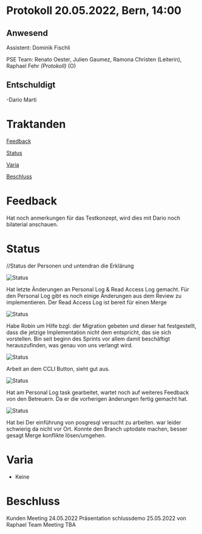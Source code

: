 # Protokoll 20.05.2022, Bern, 14:00 
## Anwesend 
Assistent: Dominik Fischli

PSE Team: Renato Oester, Julien Gaumez, Ramona Christen (Leiterin), Raphael Fehr _(Protokoll)_ (O)
## Entschuldigt
-Dario Marti

# Traktanden

[Feedback](#feedback-assistent) 

[Status](#status)

[Varia](#varia)

[Beschluss](#beschluss)

# Feedback

Hat noch anmerkungen für das Testkonzept, wird dies mit Dario noch bilaterial anschauen. 

# Status
//Status der Personen und untendran die Erklärung 

![Status](https://img.shields.io/badge/Ramona_Christen-green-green)

Hat letzte Änderungen an Personal Log & Read Access Log gemacht. Für den Personal Log gibt es noch einige Änderungen aus dem Review zu implementieren. Der Read Access Log ist bereit für einen Merge



![Status](https://img.shields.io/badge/Dario_Marti-orange-orange)

Habe Robin um Hilfe bzgl. der Migration gebeten und dieser hat festgestellt, dass die jetzige Implementation nicht dem entspricht, das sie sich vorstellen. Bin seit beginn des Sprints vor allem damit beschäftigt herauszufinden, was genau von uns verlangt wird.


![Status](https://img.shields.io/badge/Renat_Oester-green-green)

Arbeit an dem CCLI Button, sieht gut aus. 


![Status](https://img.shields.io/badge/Julien_Gaumez-green-green)

Hat am Personal Log task gearbeitet, wartet noch auf weiteres Feedback von den Betreuern. Da er die vorherigen änderungen fertig gemacht hat. 

![Status](https://img.shields.io/badge/Raphael_Fehr-green-green)

Hat bei Der einführung von posgresql versucht zu arbeiten. war leider schwierig da nicht vor Ort. Konnte den Branch uptodate machen, besser gesagt Merge konflikte lösen/umgehen. 




# Varia 
- Keine


# Beschluss 
Kunden Meeting 24.05.2022
Präsentation schlussdemo 25.05.2022 von Raphael 
Team Meeting TBA 


